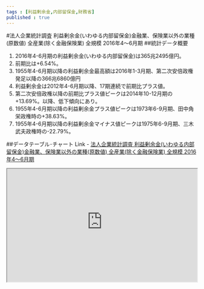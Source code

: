 ```yaml
--- 
tags : [利益剰余金,内部留保金,財務省] 
published : true
---
```

#法人企業統計調査 利益剰余金(いわゆる内部留保金)金融業、保険業以外の業種(原数値) 全産業(除く金融保険業) 全規模 2016年4～6月期
##統計データ概要
1. 2016年4-6月期の利益剰余金(いわゆる内部留保金)は365兆2495億円。
1. 前期比は+6.54%。
1. 1955年4-6月期以降の利益剰余金最高額は2016年1-3月期、第二次安倍政権発足以降の366兆6860億円
1. 利益剰余金は2012年4-6月期以降、17期連続で前期比プラス値。
1. 第二次安倍政権以降の前期比プラス値ピークは2014年10-12月期の+13.69%。以降、低下傾向にあり。
1. 1955年4-6月期以降の利益剰余金プラス値ピークは1973年6-9月期、田中角栄政権時の+38.63%。
1. 1955年4-6月期以降の利益剰余金マイナス値ピークは1975年6-9月期、三木武夫政権時の-22.79%。




##データテーブル･チャート
Link - [法人企業統計調査 利益剰余金(いわゆる内部留保金)金融業、保険業以外の業種(原数値) 全産業(除く金融保険業) 全規模 2016年4～6月期](
http://knowledgevault.saecanet.com/charts/am-consulting.co.jp-2016-09-01-10-08-48.html
)

<iframe src="
http://knowledgevault.saecanet.com/charts/am-consulting.co.jp-2016-09-01-10-08-48.html
" width="100%" height="300px"></iframe>